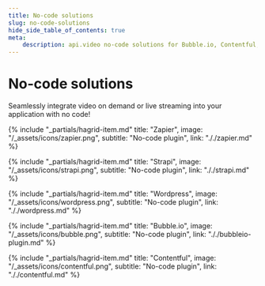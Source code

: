 ```yaml
---
title: No-code solutions
slug: no-code-solutions
hide_side_table_of_contents: true
meta: 
    description: api.video no-code solutions for Bubble.io, Contentful, Wordpress, Strapi, and Zapier.
---
```


No-code solutions
==================

Seamlessly integrate video on demand or live streaming into your application with no code!

<div class="hagrid">

{% include "_partials/hagrid-item.md" title: "Zapier", image: "/_assets/icons/zapier.png", subtitle: "No-code plugin",  link: "././zapier.md" %}

{% include "_partials/hagrid-item.md" title: "Strapi", image: "/_assets/icons/strapi.png", subtitle: "No-code plugin",  link: "././strapi.md" %}

{% include "_partials/hagrid-item.md" title: "Wordpress", image: "/_assets/icons/wordpress.png", subtitle: "No-code plugin",  link: "././wordpress.md" %}

{% include "_partials/hagrid-item.md" title: "Bubble.io", image: "/_assets/icons/bubble.png", subtitle: "No-code plugin",  link: "././bubbleio-plugin.md" %}

{% include "_partials/hagrid-item.md" title: "Contentful", image: "/_assets/icons/contentful.png", subtitle: "No-code plugin",  link: "././contentful.md" %}

</div>